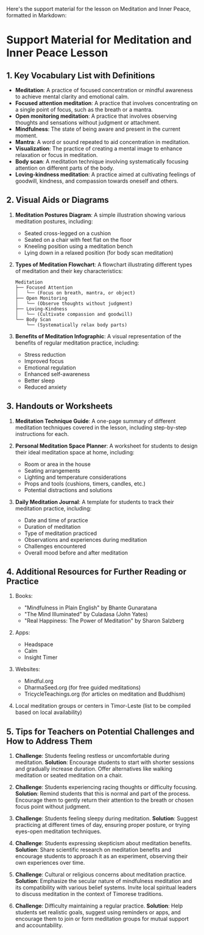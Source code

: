Here's the support material for the lesson on Meditation and Inner Peace, formatted in Markdown:

# Support Material for Meditation and Inner Peace Lesson

## 1. Key Vocabulary List with Definitions

- **Meditation**: A practice of focused concentration or mindful awareness to achieve mental clarity and emotional calm.
- **Focused attention meditation**: A practice that involves concentrating on a single point of focus, such as the breath or a mantra.
- **Open monitoring meditation**: A practice that involves observing thoughts and sensations without judgment or attachment.
- **Mindfulness**: The state of being aware and present in the current moment.
- **Mantra**: A word or sound repeated to aid concentration in meditation.
- **Visualization**: The practice of creating a mental image to enhance relaxation or focus in meditation.
- **Body scan**: A meditation technique involving systematically focusing attention on different parts of the body.
- **Loving-kindness meditation**: A practice aimed at cultivating feelings of goodwill, kindness, and compassion towards oneself and others.

## 2. Visual Aids or Diagrams

1. **Meditation Postures Diagram**: A simple illustration showing various meditation postures, including:
   - Seated cross-legged on a cushion
   - Seated on a chair with feet flat on the floor
   - Kneeling position using a meditation bench
   - Lying down in a relaxed position (for body scan meditation)

2. **Types of Meditation Flowchart**: A flowchart illustrating different types of meditation and their key characteristics:
   ```
   Meditation
   ├── Focused Attention
   │   └── (Focus on breath, mantra, or object)
   ├── Open Monitoring
   │   └── (Observe thoughts without judgment)
   ├── Loving-Kindness
   │   └── (Cultivate compassion and goodwill)
   └── Body Scan
       └── (Systematically relax body parts)
   ```

3. **Benefits of Meditation Infographic**: A visual representation of the benefits of regular meditation practice, including:
   - Stress reduction
   - Improved focus
   - Emotional regulation
   - Enhanced self-awareness
   - Better sleep
   - Reduced anxiety

## 3. Handouts or Worksheets

1. **Meditation Technique Guide**: A one-page summary of different meditation techniques covered in the lesson, including step-by-step instructions for each.

2. **Personal Meditation Space Planner**: A worksheet for students to design their ideal meditation space at home, including:
   - Room or area in the house
   - Seating arrangements
   - Lighting and temperature considerations
   - Props and tools (cushions, timers, candles, etc.)
   - Potential distractions and solutions

3. **Daily Meditation Journal**: A template for students to track their meditation practice, including:
   - Date and time of practice
   - Duration of meditation
   - Type of meditation practiced
   - Observations and experiences during meditation
   - Challenges encountered
   - Overall mood before and after meditation

## 4. Additional Resources for Further Reading or Practice

1. Books:
   - "Mindfulness in Plain English" by Bhante Gunaratana
   - "The Mind Illuminated" by Culadasa (John Yates)
   - "Real Happiness: The Power of Meditation" by Sharon Salzberg

2. Apps:
   - Headspace
   - Calm
   - Insight Timer

3. Websites:
   - Mindful.org
   - DharmaSeed.org (for free guided meditations)
   - TricycleTeachings.org (for articles on meditation and Buddhism)

4. Local meditation groups or centers in Timor-Leste (list to be compiled based on local availability)

## 5. Tips for Teachers on Potential Challenges and How to Address Them

1. **Challenge**: Students feeling restless or uncomfortable during meditation.
   **Solution**: Encourage students to start with shorter sessions and gradually increase duration. Offer alternatives like walking meditation or seated meditation on a chair.

2. **Challenge**: Students experiencing racing thoughts or difficulty focusing.
   **Solution**: Remind students that this is normal and part of the process. Encourage them to gently return their attention to the breath or chosen focus point without judgment.

3. **Challenge**: Students feeling sleepy during meditation.
   **Solution**: Suggest practicing at different times of day, ensuring proper posture, or trying eyes-open meditation techniques.

4. **Challenge**: Students expressing skepticism about meditation benefits.
   **Solution**: Share scientific research on meditation benefits and encourage students to approach it as an experiment, observing their own experiences over time.

5. **Challenge**: Cultural or religious concerns about meditation practice.
   **Solution**: Emphasize the secular nature of mindfulness meditation and its compatibility with various belief systems. Invite local spiritual leaders to discuss meditation in the context of Timorese traditions.

6. **Challenge**: Difficulty maintaining a regular practice.
   **Solution**: Help students set realistic goals, suggest using reminders or apps, and encourage them to join or form meditation groups for mutual support and accountability.